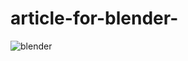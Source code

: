 # article-for-blender-

![blender](https://user-images.githubusercontent.com/36701979/36607564-c36a0b04-18e8-11e8-9737-d7cf16c89d41.jpg)
